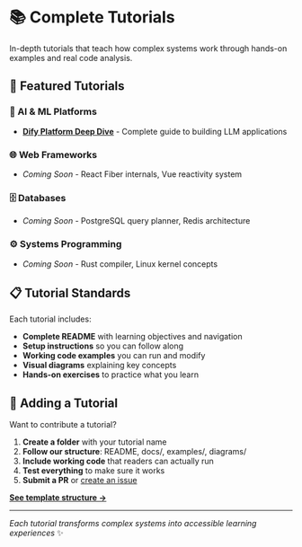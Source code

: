 # 📚 Complete Tutorials

In-depth tutorials that teach how complex systems work through hands-on examples and real code analysis.

## 🎯 Featured Tutorials

### 🤖 AI & ML Platforms
- **[Dify Platform Deep Dive](dify-platform-deep-dive/)** - Complete guide to building LLM applications

### 🌐 Web Frameworks  
- *Coming Soon* - React Fiber internals, Vue reactivity system

### 🗄️ Databases
- *Coming Soon* - PostgreSQL query planner, Redis architecture  

### ⚙️ Systems Programming
- *Coming Soon* - Rust compiler, Linux kernel concepts

## 📋 Tutorial Standards

Each tutorial includes:
- **Complete README** with learning objectives and navigation
- **Setup instructions** so you can follow along  
- **Working code examples** you can run and modify
- **Visual diagrams** explaining key concepts
- **Hands-on exercises** to practice what you learn

## 🚀 Adding a Tutorial

Want to contribute a tutorial?

1. **Create a folder** with your tutorial name
2. **Follow our structure**: README, docs/, examples/, diagrams/ 
3. **Include working code** that readers can actually run
4. **Test everything** to make sure it works
5. **Submit a PR** or [create an issue](https://github.com/johnxie/awesome-code-docs/issues)

**[See template structure →](../templates/tutorial-template.md)**

---

*Each tutorial transforms complex systems into accessible learning experiences* ✨